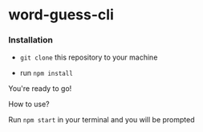 # word-guess-cli

### Installation

* `git clone` this repository to your machine


* run `npm install`

You're ready to go!

How to use?

Run `npm start` in your terminal and you will be prompted 


<div class='gfyitem' data-id=LeadingEsteemedEyelashpitviper></div>